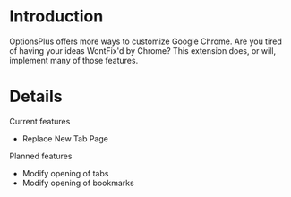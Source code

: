 # Introduction #

OptionsPlus offers more ways to customize Google Chrome. Are you tired of having your ideas WontFix'd by Chrome? This extension does, or will, implement many of those features.

# Details #

Current features
  * Replace New Tab Page

Planned features
  * Modify opening of tabs
  * Modify opening of bookmarks